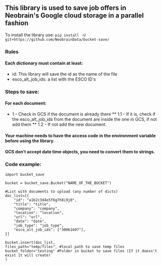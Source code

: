 ## This library is used to save job offers in Neobrain's Google cloud storage in a parallel fashion

To install the library use: `pip install -U  git+https://github.com/NeobrainData/bucket-save/`

### Rules

#### Each dictionary must contain at least:
* id: This library will save the id as the name of the file
* esco_alt_job_ids: a list with the ESCO ID's

### Steps to save:
#### For each document:

* 1 - Check in GCS if the document is already there
** 1.1 - If it is, check if the esco_alt_job_ids from the document are inside the one in GCS, if not add them
** 1.2 - If not add the new document.

#### Your machine needs to have the access code in the environment variable before using the library.
#### GCS don’t accept date time objects, you need to convert them to strings.

### Code example:

```
import bucket_save

bucket = bucket_save.Bucket("NAME_OF_THE_BUCKET")

#List with documents to upload (any number of dicts)
doc_list=[{
    "id": "a1b2c3d4e5f6g7h8i9j0",
    "title": "title",
    "company": "company",
    "location": "location",
    "url": "url",
    "date": "date",
    "job_type": "job_type",
    "esco_alt_job_ids": ["30061697"],
}]

bucket.insert(doc_list,
files_path="temp/files", #local path to save temp files
bucket_folder="testing" #Folder in bucket to save files (If it doesn't exist it will create)
)
```

